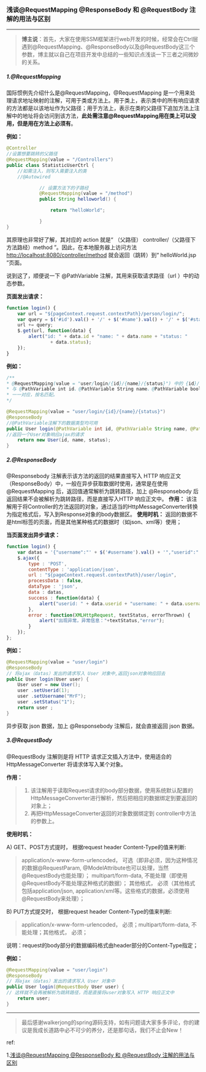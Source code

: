 ### 浅谈@RequestMapping @ResponseBody 和 @RequestBody 注解的用法与区别

***

> **博主说**：首先，大家在使用SSM框架进行web开发的时候，经常会在Ctrl层遇到@RequestMapping、@ResponseBody以及@RequestBody这三个参数，博主就以自己在项目开发中总结的一些知识点浅谈一下三者之间微妙的关系。

##### 1.@RequestMapping

国际惯例先介绍什么是@RequestMapping，@RequestMapping 是一个用来处理请求地址映射的注解，可用于类或方法上。用于类上，表示类中的所有响应请求的方法都是以该地址作为父路径；用于方法上，表示在类的父路径下追加方法上注解中的地址将会访问到该方法，**此处需注意@RequestMapping用在类上可以没用，但是用在方法上必须有**。

**例如：**

```java
@Controller
//设置想要跳转的父路径
@RequestMapping(value = "/Controllers")
public class StatisticUserCtrl {
    //如需注入，则写入需要注入的类
    //@Autowired

            // 设置方法下的子路经
            @RequestMapping(value = "/method")
            public String helloworld() {

                return "helloWorld";

            }
}
```

其原理也非常好了解，其对应的 action 就是“ （父路径） controller/（父路径下方法路经）method ”。因此，在本地服务器上访问方法 <http://localhost:8080/controller/method> 就会返回（跳转）到“ helloWorld.jsp ”页面。

说到这了，顺便说一下 @PathVariable 注解，其用来获取请求路径（url ）中的动态参数。

**页面发出请求：**

```javascript
function login() {
    var url = "${pageContext.request.contextPath}/person/login/";
    var query = $('#id').val() + '/' + $('#name').val() + '/' + $('#status').val();
    url += query;
    $.get(url, function(data) {
        alert("id: " + data.id + "name: " + data.name + "status: "
                + data.status);
    });
}
```

**例如：**

```java
/**
* @RequestMapping(value = "user/login/{id}/{name}/{status}") 中的 {id}/{name}/{status}
* 与 @PathVariable int id、@PathVariable String name、@PathVariable boolean status
* 一一对应，按名匹配。
*/

@RequestMapping(value = "user/login/{id}/{name}/{status}")
@ResponseBody
//@PathVariable注解下的数据类型均可用
public User login(@PathVariable int id, @PathVariable String name, @PathVariable boolean status) {
//返回一个User对象响应ajax的请求
    return new User(id, name, status);
}
```



##### 2.@ResponseBody

@Responsebody 注解表示该方法的返回的结果直接写入 HTTP 响应正文（ResponseBody）中，一般在异步获取数据时使用，通常是在使用 @RequestMapping 后，返回值通常解析为跳转路径，加上 @Responsebody 后返回结果不会被解析为跳转路径，而是直接写入HTTP 响应正文中。 
**作用：** 
该注解用于将Controller的方法返回的对象，通过适当的HttpMessageConverter转换为指定格式后，写入到Response对象的body数据区。 
**使用时机：** 
返回的数据不是html标签的页面，而是其他某种格式的数据时（如json、xml等）使用；

**当页面发出异步请求：**

```javascript
function login() {
    var datas = '{"username":"' + $('#username').val() + '","userid":"' + $('#userid').val() + '","status":"' + $('#status').val() + '"}';
    $.ajax({
        type : 'POST',
        contentType : 'application/json',
        url : "${pageContext.request.contextPath}/user/login",
        processData : false,
        dataType : 'json',
        data : datas,
        success : function(data) {
            alert("userid: " + data.userid + "username: " + data.username + "status: "+ data.status);
        },
        error : function(XMLHttpRequest, textStatus, errorThrown) {
            alert("出现异常，异常信息："+textStatus,"error");
        }
    });
};
```

**例如：**

```java
@RequestMapping(value = "user/login")
@ResponseBody
// 将ajax（datas）发出的请求写入 User 对象中,返回json对象响应回去
public User login(User user) {   
    User user = new User();
    user .setUserid(1);
    user .setUsername("MrF");
    user .setStatus("1");
    return user ;
}
```

异步获取 json 数据，加上 @Responsebody 注解后，就会直接返回 json 数据。



##### 3.@RequestBody

@RequestBody 注解则是将 HTTP 请求正文插入方法中，使用适合的 HttpMessageConverter 将请求体写入某个对象。

**作用：**

> 1) 该注解用于读取Request请求的body部分数据，使用系统默认配置的HttpMessageConverter进行解析，然后把相应的数据绑定到要返回的对象上； 
> 2) 再把HttpMessageConverter返回的对象数据绑定到 controller中方法的参数上。

**使用时机：**

A) GET、POST方式提时， 根据request header Content-Type的值来判断:

> application/x-www-form-urlencoded， 可选（即非必须，因为这种情况的数据@RequestParam, @ModelAttribute也可以处理，当然@RequestBody也能处理）； 
> multipart/form-data, 不能处理（即使用@RequestBody不能处理这种格式的数据）； 
> 其他格式， 必须（其他格式包括application/json, application/xml等。这些格式的数据，必须使用@RequestBody来处理）；

B) PUT方式提交时， 根据request header Content-Type的值来判断:

> application/x-www-form-urlencoded， 必须；multipart/form-data, 不能处理；其他格式， 必须；

说明：request的body部分的数据编码格式由header部分的Content-Type指定；

**例如：**

```java
@RequestMapping(value = "user/login")
@ResponseBody
// 将ajax（datas）发出的请求写入 User 对象中
public User login(@RequestBody User user) {   
// 这样就不会再被解析为跳转路径，而是直接将user对象写入 HTTP 响应正文中
    return user;    
}
```

------

> 最后感谢walkerjong的spring源码支持，如有问题请大家多多评论，你的建议是我成长道路中必不可少的养分，还是那句话，我们不止会New！



ref:

1.[浅谈@RequestMapping @ResponseBody 和 @RequestBody 注解的用法与区别 ](https://blog.csdn.net/ff906317011/article/details/78552426)